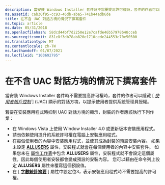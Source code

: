```yaml
---
description: 當安裝 Windows Installer 套件時不需要提高許可權時，套件的作者可以隱藏 [使用者帳戶控制] (UAC) 顯示的對話方塊，以提示使用者提供系統管理員授權。
ms.assetid: cab30f95-cc93-46db-aba5-741b44adb6de
title: 在不含 UAC 對話方塊的情況下撰寫套件
ms.topic: article
ms.date: 05/31/2018
ms.openlocfilehash: 58dcd44bf7d2250e12e7cafde46b57978b48cceb
ms.sourcegitcommit: 831e8f3db78ab820e1710cede244553c70e50500
ms.translationtype: MT
ms.contentlocale: zh-TW
ms.lasthandoff: 01/07/2021
ms.locfileid: "103692795"
---
```

# <a name="authoring-packages-without-the-uac-dialog-box"></a>在不含 UAC 對話方塊的情況下撰寫套件

當安裝 Windows Installer 套件時不需要提高許可權時，套件的作者可以隱藏 [ [*使用者帳戶控制*](u-gly.md) ] (UAC) 顯示的對話方塊，以提示使用者提供系統管理員授權。

若要在安裝應用程式時抑制 UAC 對話方塊的顯示，封裝的作者應該執行下列作業：

-   在 Windows Vista 上使用 Window Installer 4.0 或更新版本安裝應用程式。
-   請勿依賴使用提升的系統許可權在電腦上安裝應用程式。
-   在每個使用者的內容中安裝應用程式，並使其成為封裝的預設安裝內容。 如果未設定 [**ALLUSERS**](allusers.md) 屬性，安裝程式就會在每個使用者的內容中安裝套件。 如果您未在 [屬性工作表](property-table.md)中包含 **ALLUSERS** 屬性，安裝程式就不會設定這個屬性，因此每個使用者安裝都會變成預設的安裝內容。 您可以藉由在命令列上設定 **ALLUSERS** 屬性來覆寫這個預設值。
-   在 [ [**字數統計摘要**](word-count-summary.md) ] 屬性中設定位3，表示安裝應用程式時不需要提高的許可權。

 

 



